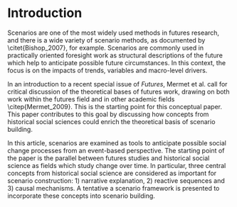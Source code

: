 # Introduction

Scenarios are one of the most widely used methods in futures research, and there is a wide variety of scenario methods, as documented by \citet{Bishop_2007}, for example. Scenarios are commonly used in practically oriented foresight work as structural descriptions of the future which help to anticipate possible future circumstances. In this context, the focus is on the impacts of trends, variables and macro-level drivers.

In an introduction to a recent special issue of *Futures*, Mermet et al. call for critical discussion of the theoretical bases of futures work, drawing on both work within the futures field and in  other academic fields \citep{Mermet_2009}. This is the starting point for this conceptual paper. This paper contributes to this goal by discussing how concepts from historical social sciences could enrich the theoretical basis of scenario building.

In this article, scenarios are examined as tools to anticipate possible social change processes from an event-based perspective. The starting point of the paper is the parallel between futures studies and historical social science as fields which study change over time. In particular, three central concepts from historical social science are considered as important for scenario construction: 1) narrative explanation, 2) reactive sequences and 3) causal mechanisms. A tentative a scenario framework is presented to incorporate these concepts into scenario building.

